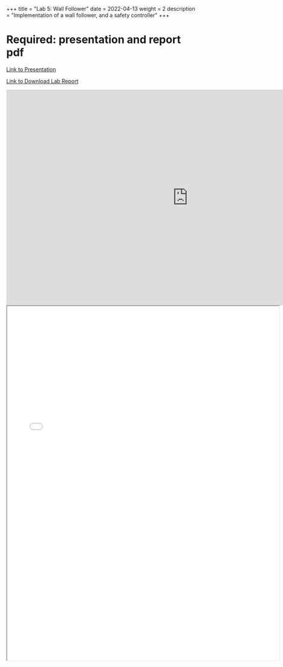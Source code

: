 +++
title = "Lab 5: Wall Follower"
date = 2022-04-13
weight = 2
description = "Implementation of a wall follower, and a safety controller"
+++

# Required: presentation and report pdf

<!-- Inlude links to your presentation and a download of your report pdf: -->
[Link to Presentation](https://docs.google.com/presentation/d/e/2PACX-1vS6v-BlLa7zH5_s1X8sCrjhF5C2X-qRegAf2jO7nvGrsMWj8jOPXZ4UyBhhQYduPHQNCkDDNLJ7hQWk/pub?start=false&loop=false&delayms=3000)

<a href="/generated/pdfs/lab_report_5.pdf" type="application/pdf" download>Link to Download Lab Report</a>

<!-- Inlude your presentation in your site by exporting it via google slides: (DONE) -->
<iframe
        src="https://docs.google.com/presentation/d/e/2PACX-1vS6v-BlLa7zH5_s1X8sCrjhF5C2X-qRegAf2jO7nvGrsMWj8jOPXZ4UyBhhQYduPHQNCkDDNLJ7hQWk/embed?start=false&loop=false&delayms=3000"
        frameborder="0" width="960" height="569" allowfullscreen="true" mozallowfullscreen="true"
        webkitallowfullscreen="true"></iframe>

<!-- Include a PDF of your lab report here: -->
<iframe src="/generated/pdfs/lab_report_5.pdf" type="application/pdf" width="720px" height="935px">
</iframe>